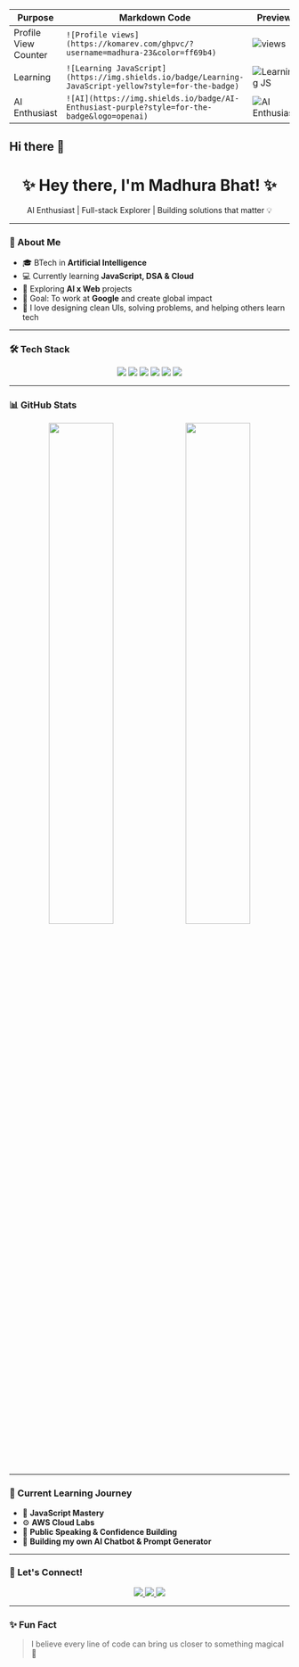 | Purpose              | Markdown Code                                                                                         | Preview                                                                                              |
| -------------------- | ----------------------------------------------------------------------------------------------------- | ---------------------------------------------------------------------------------------------------- |
| Profile View Counter | `![Profile views](https://komarev.com/ghpvc/?username=madhura-23&color=ff69b4)`                       | ![views](https://komarev.com/ghpvc/?username=madhura-23\&color=ff69b4)                               |
| Learning             | `![Learning JavaScript](https://img.shields.io/badge/Learning-JavaScript-yellow?style=for-the-badge)` | ![Learning JS](https://img.shields.io/badge/Learning-JavaScript-yellow?style=for-the-badge)          |
| AI Enthusiast        | `![AI](https://img.shields.io/badge/AI-Enthusiast-purple?style=for-the-badge&logo=openai)`            | ![AI Enthusiast](https://img.shields.io/badge/AI-Enthusiast-purple?style=for-the-badge\&logo=openai) |

## Hi there 👋

<h1 align="center">✨ Hey there, I'm Madhura Bhat! ✨</h1>

<p align="center">
AI Enthusiast | Full-stack Explorer | Building solutions that matter 💡
</p>

---

### 🚀 About Me

- 🎓 BTech in **Artificial Intelligence**
- 💻 Currently learning **JavaScript, DSA & Cloud**
- 🌱 Exploring **AI x Web** projects
- 🎯 Goal: To work at **Google** and create global impact
- 🌸 I love designing clean UIs, solving problems, and helping others learn tech

---

### 🛠️ Tech Stack

<p align="center">
  <img src="https://img.shields.io/badge/JavaScript-F7DF1E?style=for-the-badge&logo=javascript&logoColor=black"/>
  <img src="https://img.shields.io/badge/HTML5-E34F26?style=for-the-badge&logo=html5&logoColor=white"/>
  <img src="https://img.shields.io/badge/CSS3-1572B6?style=for-the-badge&logo=css3&logoColor=white"/>
  <img src="https://img.shields.io/badge/Node.js-339933?style=for-the-badge&logo=nodedotjs&logoColor=white"/>
  <img src="https://img.shields.io/badge/Python-3776AB?style=for-the-badge&logo=python&logoColor=white"/>
  <img src="https://img.shields.io/badge/AWS-232F3E?style=for-the-badge&logo=amazonaws&logoColor=white"/>
</p>

---

### 📊 GitHub Stats

<p align="center">
  <img width="48%" src="https://github-readme-stats.vercel.app/api?username=madhura-23&show_icons=true&theme=radical" />
  <img width="48%" src="https://github-readme-streak-stats.herokuapp.com/?user=madhura-23&theme=radical" />
</p>

---

### 🧠 Current Learning Journey

- 📘 **JavaScript Mastery**
- ⚙️ **AWS Cloud Labs**
- 💬 **Public Speaking & Confidence Building**
- 🚀 **Building my own AI Chatbot & Prompt Generator**

---

### 🌈 Let's Connect!

<p align="center">
  <a href="https://linkedin.com/in/madhura-bhat-bab52b292">
    <img src="https://img.shields.io/badge/LinkedIn-Madhura%20Bhat-blue?style=for-the-badge&logo=linkedin"/>
  </a>
  <a href="https://github.com/madhura-23">
    <img src="https://img.shields.io/badge/GitHub-madhura--23-black?style=for-the-badge&logo=github"/>
  </a>
  <a href="mailto:madhurabhat@gmail.com">
    <img src="https://img.shields.io/badge/Email-Me-red?style=for-the-badge&logo=gmail"/>
  </a>
</p>

---

### ✨ Fun Fact
> I believe every line of code can bring us closer to something magical 💫

<!--
**madhura-23/madhura-23** is a ✨ _special_ ✨ repository because its `README.md` (this file) appears on your GitHub profile.

Here are some ideas to get you started:

- 🔭 I’m currently working on ...
- 🌱 I’m currently learning ...
- 👯 I’m looking to collaborate on ...
- 🤔 I’m looking for help with ...
- 💬 Ask me about ...
- 📫 How to reach me: ...
- 😄 Pronouns: ...
- ⚡ Fun fact: ...
-->
